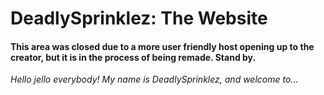 # DeadlySprinklez: The Website

#### This area was closed due to a more user friendly host opening up to the creator, but it is in the process of being remade. Stand by.

*Hello jello everybody! My name is DeadlySprinklez, and welcome to...*
